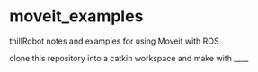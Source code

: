 # moveit_examples
thillRobot notes and examples for using Moveit with ROS

clone this repository into a catkin workspace and make with ____
